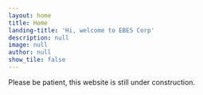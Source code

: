 ```yaml
---
layout: home
title: Home
landing-title: 'Hi, welcome to EBES Corp'
description: null
image: null
author: null
show_tile: false
---
```


Please be patient, this website is still under construction.
